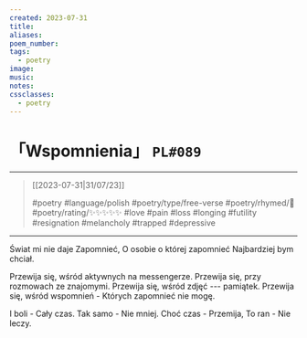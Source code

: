 ```yaml
---
created: 2023-07-31
title:
aliases:
poem_number:
tags:
  - poetry
image:
music:
notes:
cssclasses:
  - poetry
---
```

# 「Wspomnienia」 `PL#089`

---

> [[2023-07-31|31/07/23]]
> 
> #poetry 
> #language/polish 
> #poetry/type/free-verse 
> #poetry/rhymed/🔴 
> #poetry/rating/✨✨✨✨✨ 
> #love #pain #loss #longing #futility #resignation #melancholy #trapped #depressive 

---

Świat mi nie daje
Zapomnieć,
O osobie o której zapomnieć
Najbardziej bym chciał.

Przewija się, wśród aktywnych na messengerze.
Przewija się, przy rozmowach ze znajomymi.
Przewija się, wśród zdjęć --- pamiątek.
Przewija się, wśród wspomnień -
Których zapomnieć nie mogę.

I boli -
Cały czas.
Tak samo -
Nie mniej.
Choć czas -
Przemija,
To ran -
Nie leczy.